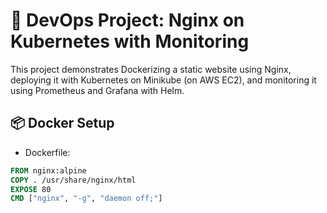 # 🚀 DevOps Project: Nginx on Kubernetes with Monitoring

This project demonstrates Dockerizing a static website using Nginx, deploying it with Kubernetes on Minikube (on AWS EC2), and monitoring it using Prometheus and Grafana with Helm.

## 📦 Docker Setup

- Dockerfile:
```Dockerfile
FROM nginx:alpine
COPY . /usr/share/nginx/html
EXPOSE 80
CMD ["nginx", "-g", "daemon off;"]

